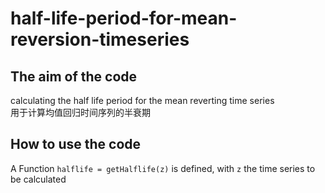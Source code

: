 # half-life-period-for-mean-reversion-timeseries

## The aim of the code
calculating the half life period for the mean reverting time series <br>
用于计算均值回归时间序列的半衰期

## How to use the code
A Function `halflife = getHalflife(z)` is defined, with `z` the time series to be calculated



